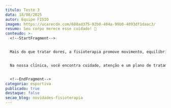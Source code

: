 ```yaml
---
titulo: Teste 3
data: 18/08/2025
autor: Equipe FISIO
imagem: https://ucarecdn.com/688ad375-92b0-404a-99b0-4093df1daac3/
resumo: Seu corpo merece esse cuidado! 💙
conteudo: >-
  <!--StartFragment-->


  Mais do que tratar dores, a fisioterapia promove movimento, equilíbrio e qualidade de vida. Cada sessão é uma oportunidade de fortalecer o corpo, prevenir problemas e recuperar a confiança em si mesmo.


  Na nossa clínica, você encontra cuidado, atenção e um plano de tratamento feito sob medida para suas necessidades.


  <!--EndFragment-->
categoria: esportiva
publicado: true
destaque: false
secao_blog: novidades-fisioterapia
---
```

